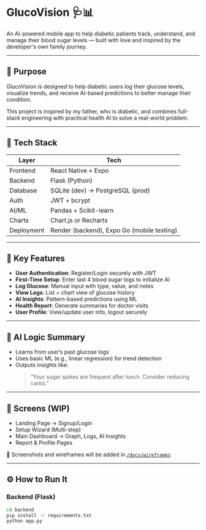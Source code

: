 # GlucoVision 🩺📊

An AI-powered mobile app to help diabetic patients track, understand, and manage their blood sugar levels — built with love and inspired by the developer's own family journey.

---

## 🚀 Purpose

GlucoVision is designed to help diabetic users log their glucose levels, visualize trends, and receive AI-based predictions to better manage their condition.

This project is inspired by my father, who is diabetic, and combines full-stack engineering with practical health AI to solve a real-world problem.

---

## 🧰 Tech Stack

| Layer      | Tech                                       |
| ---------- | ------------------------------------------ |
| Frontend   | React Native + Expo                        |
| Backend    | Flask (Python)                             |
| Database   | SQLite (dev) → PostgreSQL (prod)           |
| Auth       | JWT + bcrypt                               |
| AI/ML      | Pandas + Scikit-learn                      |
| Charts     | Chart.js or Recharts                       |
| Deployment | Render (backend), Expo Go (mobile testing) |

---

## 🔐 Key Features

- **User Authentication**: Register/Login securely with JWT
- **First-Time Setup**: Enter last 4 blood sugar logs to initialize AI
- **Log Glucose**: Manual input with type, value, and notes
- **View Logs**: List + chart view of glucose history
- **AI Insights**: Pattern-based predictions using ML
- **Health Report**: Generate summaries for doctor visits
- **User Profile**: View/update user info, logout securely

---

## 🧠 AI Logic Summary

- Learns from user’s past glucose logs
- Uses basic ML (e.g., linear regression) for trend detection
- Outputs insights like:
  > “Your sugar spikes are frequent after lunch. Consider reducing carbs.”

---

## 📱 Screens (WIP)

- Landing Page → Signup/Login
- Setup Wizard (Multi-step)
- Main Dashboard → Graph, Logs, AI Insights
- Report & Profile Pages

📂 Screenshots and wireframes will be added in [`/docs/wireframes`](docs/wireframes)

---

## ⚙️ How to Run It

### Backend (Flask)

```bash
cd backend
pip install -r requirements.txt
python app.py
```

